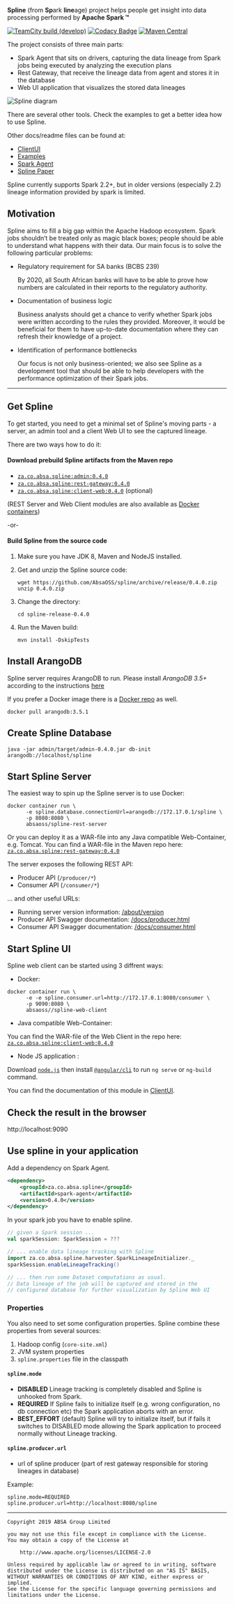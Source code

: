 **Spline** (from **Sp**ark **line**age) project helps people get insight into data processing performed by **Apache Spark &trade;**

[![TeamCity build (develop)](https://teamcity.jetbrains.com/app/rest/builds/aggregated/strob:%28locator:%28buildType:%28id:OpenSourceProjects_AbsaOSSSpline_AutomaticBuilds%29,branch:develop%29%29/statusIcon.svg)](https://teamcity.jetbrains.com/viewType.html?buildTypeId=OpenSourceProjects_AbsaOSSSpline_AutomaticBuilds&branch=develop&tab=buildTypeStatusDiv)
[![Codacy Badge](https://api.codacy.com/project/badge/Grade/5469c979319541bca9a6752059bb4ec4)](https://app.codacy.com/app/ABSA_OSS/spline?utm_source=github.com&utm_medium=referral&utm_content=AbsaOSS/spline&utm_campaign=Badge_Grade_Dashboard)
[![Maven Central](https://maven-badges.herokuapp.com/maven-central/za.co.absa.spline/spline-core/badge.svg)](https://maven-badges.herokuapp.com/maven-central/za.co.absa.spline/spline-core)

The project consists of three main parts:
- Spark Agent that sits on drivers, capturing the data lineage from Spark jobs being executed by analyzing the execution plans
- Rest Gateway, that receive the lineage data from agent and stores it in the database
- Web UI application that visualizes the stored data lineages

![Spline diagram](https://user-images.githubusercontent.com/5530211/69061052-c4795400-0a18-11ea-9990-91836e2d648a.png)


There are several other tools. Check the examples to get a better idea how to use Spline.

Other docs/readme files can be found at:
- [ClientUI](client-ui/README.md)
- [Examples](examples/README.md)
- [Spark Agent](spark/agent/README.md)
- [Spline Paper](https://github.com/AbsaOSS/spline/releases/download/release%2F0.2.7/Spline_paper_IEEE_2018.pdf)

Spline currently supports Spark 2.2+, but in older versions (especially 2.2) lineage information provided by spark is limited.

## Motivation

Spline aims to fill a big gap within the Apache Hadoop ecosystem. Spark jobs shouldn’t be treated only as magic black boxes; people should be able to understand what happens with their data. Our main focus is to solve the following particular problems:

- Regulatory requirement for SA banks (BCBS 239)

    By 2020, all South African banks will have to be able to prove how numbers are calculated in their reports to the regulatory authority.

- Documentation of business logic

    Business analysts should get a chance to verify whether Spark jobs were written according to the rules they provided. Moreover, it would be beneficial for them to have up-to-date documentation where they can refresh their knowledge of a project.

- Identification of performance bottlenecks

    Our focus is not only business-oriented; we also see Spline as a development tool that should be able to help developers with the performance optimization of their Spark jobs.


---

## Get Spline
To get started, you need to get a minimal set of Spline's moving parts - 
a server, an admin tool and a client Web UI to see the captured lineage.

There are two ways how to do it:

#### Download prebuild Spline artifacts from the Maven repo
-   [```za.co.absa.spline:admin:0.4.0```](https://repo1.maven.org/maven2/za/co/absa/spline/admin/0.4.0/)
-   [```za.co.absa.spline:rest-gateway:0.4.0```](https://repo1.maven.org/maven2/za/co/absa/spline/rest-gateway/0.4.0/) 
-   [```za.co.absa.spline:client-web:0.4.0```](https://repo1.maven.org/maven2/za/co/absa/spline/client-web/0.4.0/) (optional)

(REST Server and Web Client modules are also available as [Docker containers](https://hub.docker.com/u/absaoss))

-or-

#### Build Spline from the source code
1.  Make sure you have JDK 8, Maven and NodeJS installed.

1.  Get and unzip the Spline source code:
    ```shell script
    wget https://github.com/AbsaOSS/spline/archive/release/0.4.0.zip
    unzip 0.4.0.zip
    ```
1.  Change the directory:
    ```shell script
    cd spline-release-0.4.0
    ```
1.  Run the Maven build:
    ```shell script
    mvn install -DskipTests
    ```

## Install ArangoDB
Spline server requires ArangoDB to run.
Please install _ArangoDB 3.5+_ according to the instructions [here](https://www.arangodb.com/docs/stable/getting-started-installation.html)

If you prefer a Docker image there is a [Docker repo](https://hub.docker.com/_/arangodb/) as well.
```shell script
docker pull arangodb:3.5.1
```

## Create Spline Database
```shell script
java -jar admin/target/admin-0.4.0.jar db-init arangodb://localhost/spline
```

## Start Spline Server
The easiest way to spin up the Spline server is to use Docker:

```shell script
docker container run \
      -e spline.database.connectionUrl=arangodb://172.17.0.1/spline \
      -p 8080:8080 \
      absaoss/spline-rest-server
```

Or you can deploy it as a WAR-file into any Java compatible Web-Container, e.g. Tomcat.
You can find a WAR-file in the Maven repo here:
[```za.co.absa.spline:rest-gateway:0.4.0```](https://repo1.maven.org/maven2/za/co/absa/spline/rest-gateway/0.4.0/)

The server exposes the following REST API:
-   Producer API (`/producer/*`) 
-   Consumer API (`/consumer/*`)

... and other useful URLs:
-   Running server version information: [/about/version](http://localhost:8080/about/version)
-   Producer API Swagger documentation: [/docs/producer.html](http://localhost:8080/docs/producer.html) 
-   Consumer API Swagger documentation: [/docs/consumer.html](http://localhost:8080/docs/consumer.html) 


## Start Spline UI

Spline web client can be started using 3 diffrent ways:

- Docker: 

```shell script
docker container run \
      -e -e spline.consumer.url=http://172.17.0.1:8080/consumer \
      -p 9090:8080 \
      absaoss//spline-web-client
```

- Java compatible Web-Container:

You can find the WAR-file of the Web Client in the repo here:
[```za.co.absa.spline:client-web:0.4.0```](https://repo1.maven.org/maven2/za/co/absa/spline/client-web/0.4.0/)

- Node JS application : 

Download [```node.js```](https://nodejs.org/en/) then install [```@angular/cli```](https://www.npmjs.com/package/@angular/cli) to run `ng serve` or `ng-build` command.

You can find the documentation of this module in [ClientUI](client-ui/README.md).

## Check the result in the browser
http://localhost:9090


## Use spline in your application
Add a dependency on Spark Agent.
```xml
<dependency>
    <groupId>za.co.absa.spline</groupId>
    <artifactId>spark-agent</artifactId>
    <version>0.4.0</version>
</dependency>
```
In your spark job you have to enable spline.
```scala
// given a Spark session ...
val sparkSession: SparkSession = ???

// ... enable data lineage tracking with Spline
import za.co.absa.spline.harvester.SparkLineageInitializer._
sparkSession.enableLineageTracking()

// ... then run some Dataset computations as usual.
// Data lineage of the job will be captured and stored in the
// configured database for further visualization by Spline Web UI
```
### Properties

You also need to set some configuration properties. Spline combine these properties from several sources:
1. Hadoop config (`core-site.xml`)
2. JVM system properties
3. `spline.properties` file in the classpath

#### `spline.mode`
- **DISABLED** Lineage tracking is completely disabled and Spline is unhooked from Spark.
- **REQUIRED** If Spline fails to initialize itself (e.g. wrong configuration, no db connection etc) 
    the Spark application aborts with an error.
- **BEST_EFFORT** (default) Spline will try to initialize itself, but if fails it switches to DISABLED mode allowing 
    the Spark application to proceed normally without Lineage tracking.

#### `spline.producer.url`
- url of spline producer (part of rest gateway responsible for storing lineages in database)

Example:
```properties
spline.mode=REQUIRED
spline.producer.url=http://localhost:8080/spline
```

---

    Copyright 2019 ABSA Group Limited
    
    you may not use this file except in compliance with the License.
    You may obtain a copy of the License at
    
        http://www.apache.org/licenses/LICENSE-2.0
    
    Unless required by applicable law or agreed to in writing, software
    distributed under the License is distributed on an "AS IS" BASIS,
    WITHOUT WARRANTIES OR CONDITIONS OF ANY KIND, either express or implied.
    See the License for the specific language governing permissions and
    limitations under the License.
